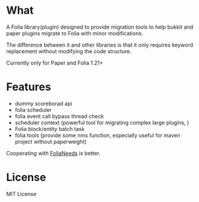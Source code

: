# What

A Folia library(plugin) designed to provide migration tools to help bukkit and paper plugins migrate to Folia with minor modifications.

The difference between it and other libraries is that it only requires keyword replacement without modifying the code structure.

Currently only for Paper and Folia 1.21+

# Features

* dummy scoreborad api
* folia scheduler
* folia event call bypass thread check
* scheduler context (powerful tool for migrating complex large plugins, )
* Folia block/entity batch task
* folia tools (provide some nms function, especially useful for maven project without paperweight)

Cooperating with [FoliaNeeds](https://github.com/KujouMolean/FoliaNeeds) is better.

# License
MIT License
